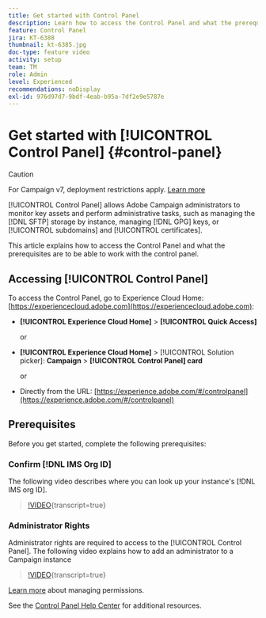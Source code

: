 ```yaml
---
title: Get started with Control Panel
description: Learn how to access the Control Panel and what the prerequisites are to be able to work with the control panel.
feature: Control Panel
jira: KT-6388
thumbnail: kt-6385.jpg
doc-type: feature video
activity: setup
team: TM
role: Admin
level: Experienced
recommendations: noDisplay
exl-id: 976d97d7-9bdf-4eab-b95a-7df2e9e5787e
---
```

# Get started with [!UICONTROL Control Panel] {#control-panel}

>[!CAUTION]
> For Campaign v7, deployment restrictions apply. [Learn more](https://experienceleague.adobe.com/docs/control-panel/using/faq.html?lang=en#v7-restrictions)

[!UICONTROL Control Panel] allows Adobe Campaign administrators to monitor key assets and perform administrative tasks, such as managing the [!DNL SFTP] storage by instance, managing [!DNL GPG] keys, or [!UICONTROL subdomains] and [!UICONTROL certificates].

This article explains how to access the Control Panel and what the prerequisites are to be able to work with the control panel.

## Accessing [!UICONTROL Control Panel]

To access the Control Panel, go to Experience Cloud Home: [https://experiencecloud.adobe.com](https://experiencecloud.adobe.com):

* **[!UICONTROL Experience Cloud Home]** > **[!UICONTROL Quick Access]**
  
  or
* **[!UICONTROL Experience Cloud Home]**  > [!UICONTROL Solution picker]: **Campaign** > **[!UICONTROL Control Panel] card**
  
  or

* Directly from the URL: [https://experience.adobe.com/#/controlpanel](https://experience.adobe.com/#/controlpanel)

## Prerequisites

Before you get started, complete the following prerequisites:

### Confirm [!DNL IMS Org ID]

The following video describes where you can look up your instance's [!DNL IMS org ID].

>[!VIDEO](https://video.tv.adobe.com/v/27183?learn=on){transcript=true}

### Administrator Rights

Administrator rights are required to access to the [!UICONTROL Control Panel].
The following video explains how to add an administrator to a Campaign instance

>[!VIDEO](https://video.tv.adobe.com/v/27147?learn=on){transcript=true}

[Learn more](https://experienceleague.adobe.com/docs/control-panel/using/discover-control-panel/managing-permissions.html#discover-control-panel) about managing permissions. 

See the [Control Panel Help Center](https://experienceleague.adobe.com/docs/control-panel/using/control-panel-home.html?lang=en) for additional resources.
